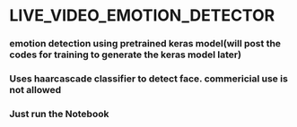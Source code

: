 # LIVE_VIDEO_EMOTION_DETECTOR
### emotion detection using pretrained keras model(will post the codes for training to generate the keras model later)
### Uses haarcascade classifier to detect face. commericial use is not allowed
### Just run the Notebook
